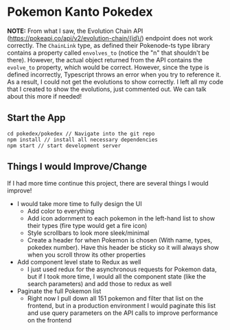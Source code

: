 # Pokemon Kanto Pokedex

**NOTE:** From what I saw, the Evolution Chain API (https://pokeapi.co/api/v2/evolution-chain/{id}/) endpoint does not work correctly. The `ChainLink` type, as defined their Pokenode-ts type library contains a property called `envolves_to` (notice the "n" that shouldn't be there). However, the actual object returned from the API contains the `evolve_to` property, which would be correct. However, since the type is defined incorrectly, Typescript throws an error when you try to reference it. As a result, I could not get the evolutions to show correctly. I left all my code that I created to show the evolutions, just commented out. We can talk about this more if needed!

## Start the App

```
cd pokedex/pokedex // Navigate into the git repo
npm install // install all necessary dependencies
npm start // start development server
```

## Things I would Improve/Change

If I had more time continue this project, there are several things I would improve!

- I would take more time to fully design the UI
  - Add color to everything
  - Add icon adornment to each pokemon in the left-hand list to show their types (fire type would get a fire icon)
  - Style scrollbars to look more sleek/minimal
  - Create a header for when Pokemon is chosen (With name, types, pokedex number). Have this header be sticky so it will always show when you scroll throw its other properties
- Add component level state to Redux as well
  - I just used redux for the asynchronous requests for Pokemon data, but if I took more time, I would all the component state (like the search parameters) and add those to redux as well
- Paginate the full Pokemon list
  - Right now I pull down all 151 pokemon and filter that list on the frontend, but in a production environment I would paginate this list and use query parameters on the API calls to improve performance on the frontend
